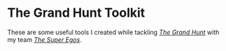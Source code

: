 # The Grand Hunt Toolkit

These are some useful tools I created while tackling [*The Grand Hunt*](https://grandhuntdigital.com/) with my team [*The Super Egos*](https://grandhuntdigital.com/team/The+Super+Egos).
